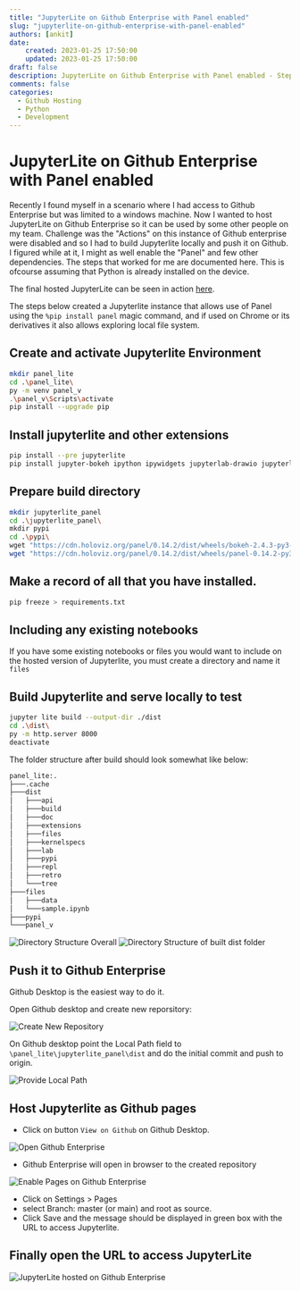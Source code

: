 ```yaml
---
title: "JupyterLite on Github Enterprise with Panel enabled"
slug: "jupyterlite-on-github-enterprise-with-panel-enabled"
authors: [ankit]
date: 
    created: 2023-01-25 17:50:00
    updated: 2023-01-25 17:50:00
draft: false
description: JupyterLite on Github Enterprise with Panel enabled - Steps to build JupyterLite on windows powershell with Panel and local file access and to host it on restricted Github Enterprise.
comments: false
categories:
  - Github Hosting
  - Python
  - Development
---
```


# JupyterLite on Github Enterprise with Panel enabled

Recently I found myself in a scenario where I had access to Github Enterprise but was limited to a windows machine. Now I wanted to host JupyterLite on Github Enterprise so it can be used by some other people on my team. Challenge was the "Actions" on this instance of Github enterprise were disabled and so I had to build Jupyterlite locally and push it on Github. I figured while at it, I might as well enable the "Panel" and few other dependencies. The steps that worked for me are documented here. This is ofcourse assuming that Python is already installed on the device.

The final hosted JupyterLite can be seen in action [here](https://mgw.dumatics.com/jupyterlite_panel_dist/lab/index.html).

The steps below created a Jupyterlite instance that allows use of Panel using the `%pip install panel` magic command, and if used on Chrome or its derivatives it also allows exploring local file system.

<!-- more -->

## Create and activate Jupyterlite Environment

```bash linenums="1"
mkdir panel_lite
cd .\panel_lite\
py -m venv panel_v
.\panel_v\Scripts\activate
pip install --upgrade pip
```

## Install jupyterlite and other extensions

```bash linenums="1"
pip install --pre jupyterlite
pip install jupyter-bokeh ipython ipywidgets jupyterlab-drawio jupyterlab-markup jupyterlab-myst jupyterlab-pygments jupyterlite-p5-kernel jupyterlite-xeus-sqlite libarchive-c matplotlib matplotlib-inline matplotlib-venn myst-nb myst-parser nbconvert numpy openpyxl pandas pandocfilters pkginfo pyopenssl python-dateutil python-dotenv pyviz-comms pyxlsb scipy sql SQLAlchemy sqlparse tornado widgetsnbextension xlrd XlsxWriter zipp jupyterlab-filesystem-access
```

## Prepare build directory

```bash linenums="1"
mkdir jupyterlite_panel
cd .\jupyterlite_panel\
mkdir pypi
cd .\pypi\
wget "https://cdn.holoviz.org/panel/0.14.2/dist/wheels/bokeh-2.4.3-py3-none-any.whl" -outfile "bokeh-2.4.3-py3-none-any.whl"
wget "https://cdn.holoviz.org/panel/0.14.2/dist/wheels/panel-0.14.2-py3-none-any.whl" -outfile "panel-0.14.2-py3-none-any.whl"
```

## Make a record of all that you have installed.

```bash linenums="1"
pip freeze > requirements.txt
```

## Including any existing notebooks

If you have some existing notebooks or files you would want to include on the hosted version of Jupyterlite, you must create a directory and name it `files`

## Build Jupyterlite and serve locally to test

```bash linenums="1"
jupyter lite build --output-dir ./dist
cd .\dist\
py -m http.server 8000
deactivate
```

The folder structure after build should look somewhat like below:

```bash linenums="1"
panel_lite:.
├───.cache
├───dist
│   ├───api
│   ├───build
│   ├───doc
│   ├───extensions
│   ├───files
│   ├───kernelspecs
│   ├───lab
│   ├───pypi
│   ├───repl
│   ├───retro
│   └───tree
├───files
│   ├───data
│   └───sample.ipynb
├───pypi
└───panel_v
```

![Directory Structure Overall](../assets/images/2023/01/3.png)
![Directory Structure of built dist folder](../assets/images/2023/01/4.png)

## Push it to Github Enterprise

Github Desktop is the easiest way to do it. 

Open Github desktop and create new reporsitory:

![Create New Repository](../assets/images/2023/01/1.png)

On Github desktop point the Local Path field to `\panel_lite\jupyterlite_panel\dist` and do the initial commit and push to origin.

![Provide Local Path](../assets/images/2023/01/2.png)

## Host Jupyterlite as Github pages

* Click on button `View on Github` on Github Desktop.

![Open Github Enterprise](../assets/images/2023/01/5.png)

* Github Enterprise will open in browser to the created repository

![Enable Pages on Github Enterprise](../assets/images/2023/01/6.png)

* Click on Settings >  Pages 
* select Branch: master (or main) and root as source.
* Click Save and the message should be displayed in green box with the URL to access Jupyterlite.

## Finally open the URL to access JupyterLite

![JupyterLite hosted on Github Enterprise](../assets/images/2023/01/7.png)